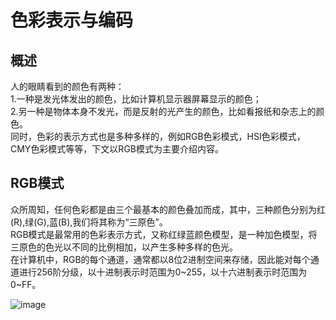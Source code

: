# 色彩表示与编码
## 概述
人的眼睛看到的颜色有两种：   
1.一种是发光体发出的颜色，比如计算机显示器屏幕显示的颜色；   
2.另一种是物体本身不发光，而是反射的光产生的颜色，比如看报纸和杂志上的颜色。   
同时，色彩的表示方式也是多种多样的，例如RGB色彩模式，HSI色彩模式，CMY色彩模式等等，下文以RGB模式为主要介绍内容。
## RGB模式
众所周知，任何色彩都是由三个最基本的颜色叠加而成，其中，三种颜色分别为红(R),绿(G),蓝(B),我们将其称为“三原色”。    
RGB模式是最常用的色彩表示方式，又称红绿蓝颜色模型，是一种加色模型，将三原色的色光以不同的比例相加，以产生多种多样的色光。  
在计算机中，RGB的每个通道，通常都以8位2进制空间来存储，因此能对每个通道进行256阶分级，以十进制表示时范围为0~255，以十六进制表示时范围为0~FF。

![image](https://i03picsos.sogoucdn.com/a88837343d901755)
